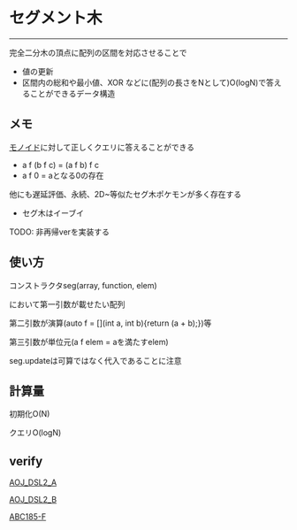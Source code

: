 # セグメント木
***
完全二分木の頂点に配列の区間を対応させることで
* 値の更新
* 区間内の総和や最小値、XOR
などに(配列の長さをNとして)O(logN)で答えることができるデータ構造

## メモ
[モノイド](https://ja.wikipedia.org/wiki/%E3%83%A2%E3%83%8E%E3%82%A4%E3%83%89)に対して正しくクエリに答えることができる
* a f (b f c) = (a f b) f c
* a f 0 = aとなる0の存在

他にも遅延評価、永続、2D~等似たセグ木ポケモンが多く存在する
* セグ木はイーブイ

TODO: 非再帰verを実装する

## 使い方
コンストラクタseg(array, function, elem)

において第一引数が載せたい配列

第二引数が演算(auto f = [](int a, int b){return (a + b);})等

第三引数が単位元(a f elem = aを満たすelem)

seg.updateは可算ではなく代入であることに注意

## 計算量
初期化O(N)

クエリO(logN)

## verify
[AOJ_DSL2_A](https://onlinejudge.u-aizu.ac.jp/status/users/zawakasu/submissions/1/DSL_2_A/judge/6615886/C++11)

[AOJ_DSL2_B](https://onlinejudge.u-aizu.ac.jp/status/users/zawakasu/submissions/1/DSL_2_B/judge/6624212/C++11)

[ABC185-F](https://atcoder.jp/contests/abc185/submissions/31770793)
